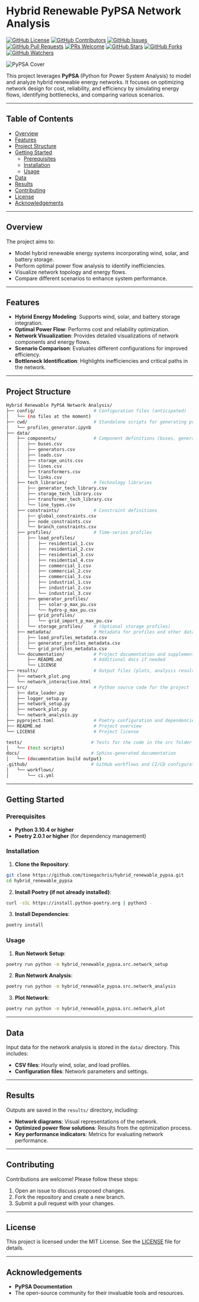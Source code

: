 # Hybrid Renewable PyPSA Network Analysis

[![GitHub License](https://img.shields.io/github/license/tinegachris/hybrid_renewable_pypsa.svg)](https://github.com/tinegachris/hybrid_renewable_pypsa/blob/main/LICENSE)
[![GitHub Contributors](https://img.shields.io/github/contributors/tinegachris/hybrid_renewable_pypsa.svg)](https://github.com/tinegachris/hybrid_renewable_pypsa/graphs/contributors)
[![GitHub Issues](https://img.shields.io/github/issues/tinegachris/hybrid_renewable_pypsa.svg)](https://github.com/tinegachris/hybrid_renewable_pypsa/issues)
[![GitHub Pull Requests](https://img.shields.io/github/issues-pr/tinegachris/hybrid_renewable_pypsa.svg)](https://github.com/tinegachris/hybrid_renewable_pypsa/pulls)
[![PRs Welcome](https://img.shields.io/badge/PRs-welcome-brightgreen.svg?style=flat-square)](http://makeapullrequest.com)
[![GitHub Stars](https://img.shields.io/github/stars/tinegachris/hybrid_renewable_pypsa.svg?style=social&label=Star)](https://github.com/tinegachris/hybrid_renewable_pypsa/stargazers)
[![GitHub Forks](https://img.shields.io/github/forks/tinegachris/hybrid_renewable_pypsa.svg?style=social&label=Fork)](https://github.com/tinegachris/hybrid_renewable_pypsa/network/members)
[![GitHub Watchers](https://img.shields.io/github/watchers/tinegachris/hybrid_renewable_pypsa.svg?style=social&label=Watch)](https://github.com/tinegachris/hybrid_renewable_pypsa/watchers)

![PyPSA Cover](https://github.com/user-attachments/assets/931c8053-ea86-47ee-acb4-826bf21262ae)

This project leverages **PyPSA** (Python for Power System Analysis) to model and analyze hybrid renewable energy networks. It focuses on optimizing network design for cost, reliability, and efficiency by simulating energy flows, identifying bottlenecks, and comparing various scenarios.

---

## Table of Contents

- [Overview](#overview)
- [Features](#features)
- [Project Structure](#project-structure)
- [Getting Started](#getting-started)
  - [Prerequisites](#prerequisites)
  - [Installation](#installation)
  - [Usage](#usage)
- [Data](#data)
- [Results](#results)
- [Contributing](#contributing)
- [License](#license)
- [Acknowledgements](#acknowledgements)

---

## Overview

The project aims to:

- Model hybrid renewable energy systems incorporating wind, solar, and battery storage.
- Perform optimal power flow analysis to identify inefficiencies.
- Visualize network topology and energy flows.
- Compare different scenarios to enhance system performance.

---

## Features

- **Hybrid Energy Modeling**: Supports wind, solar, and battery storage integration.
- **Optimal Power Flow**: Performs cost and reliability optimization.
- **Network Visualization**: Provides detailed visualizations of network components and energy flows.
- **Scenario Comparison**: Evaluates different configurations for improved efficiency.
- **Bottleneck Identification**: Highlights inefficiencies and critical paths in the network.

---

## Project Structure

```sh
Hybrid Renewable PyPSA Network Analysis/
├── config/                      # Configuration files (anticipated)
│   └── (no files at the moment)
├── cwd/                         # Standalone scripts for generating profiles
│   └── profiles_generator.ipynb
├── data/
│   ├── components/              # Component definitions (buses, generators, etc.)
│   │   ├── buses.csv
│   │   ├── generators.csv
│   │   ├── loads.csv
│   │   ├── storage_units.csv
│   │   ├── lines.csv
│   │   ├── transformers.csv
│   │   └── links.csv
│   ├── tech_libraries/          # Technology libraries
│   │   ├── generator_tech_library.csv
│   │   ├── storage_tech_library.csv
│   │   ├── transformer_tech_library.csv
│   │   └── line_types.csv
│   ├── constraints/             # Constraint definitions
│   │   ├── global_constraints.csv
│   │   ├── node_constraints.csv
│   │   └── branch_constraints.csv
│   ├── profiles/                # Time-series profiles
│   │   ├── load_profiles/
│   │   │   ├── residential_1.csv
│   │   │   ├── residential_2.csv
│   │   │   ├── residential_3.csv
│   │   │   ├── residential_4.csv
│   │   │   ├── commercial_1.csv
│   │   │   ├── commercial_2.csv
│   │   │   ├── commercial_3.csv
│   │   │   ├── industrial_1.csv
│   │   │   ├── industrial_2.csv
│   │   │   └── industrial_3.csv
│   │   ├── generator_profiles/
│   │   │   ├── solar-p_max_pu.csv
│   │   │   └── hydro-p_max_pu.csv
│   │   ├── grid_profiles/
│   │   │   └── grid_import_p_max_pu.csv
│   │   └── storage_profiles/    # (Optional storage profiles)
│   ├── metadata/                # Metadata for profiles and other data
│   │   ├── load_profiles_metadata.csv
│   │   ├── generator_profiles_metadata.csv
│   │   └── grid_profiles_metadata.csv
│   └── documentation/           # Project documentation and supplementary info
│       ├── README.md            # Additional docs if needed
│       └── LICENSE
├── results/                     # Output files (plots, analysis results, etc.)
│   ├── network_plot.png
│   └── network_interactive.html
├── src/                         # Python source code for the project
│   ├── data_loader.py
│   ├── logger_setup.py
│   ├── network_setup.py
│   ├── network_plot.py
│   └── network_analysis.py
├── pyproject.toml               # Poetry configuration and dependencies
├── README.md                    # Project overview
└── LICENSE                      # Project license

tests/                          # Tests for the code in the src folder
│   └── (test scripts)
docs/                           # Sphinx-generated documentation
│   └── (documentation build output)
.github/                        # GitHub workflows and CI/CD configurations
│   └── workflows/
│       └── ci.yml
```

---

## Getting Started

### Prerequisites

- **Python 3.10.4 or higher**
- **Poetry 2.0.1 or higher** (for dependency management)

### Installation

1. **Clone the Repository**:

  ```sh
  git clone https://github.com/tinegachris/hybrid_renewable_pypsa.git
  cd hybrid_renewable_pypsa
  ```

2. **Install Poetry (if not already installed)**:

  ```sh
  curl -sSL https://install.python-poetry.org | python3 -
  ```

3. **Install Dependencies**:

  ```sh
  poetry install
  ```

### Usage

1. **Run Network Setup**:

  ```sh
  poetry run python -m hybrid_renewable_pypsa.src.network_setup
  ```

2. **Run Network Analysis**:

  ```sh
  poetry run python -m hybrid_renewable_pypsa.src.network_analysis
  ```

3. **Plot Network**:

  ```sh
  poetry run python -m hybrid_renewable_pypsa.src.network_plot
  ```

---

## Data

Input data for the network analysis is stored in the `data/` directory. This includes:

- **CSV files**: Hourly wind, solar, and load profiles.
- **Configuration files**: Network parameters and settings.

---

## Results

Outputs are saved in the `results/` directory, including:

- **Network diagrams**: Visual representations of the network.
- **Optimized power flow solutions**: Results from the optimization process.
- **Key performance indicators**: Metrics for evaluating network performance.

---

## Contributing

Contributions are welcome! Please follow these steps:

1. Open an issue to discuss proposed changes.
2. Fork the repository and create a new branch.
3. Submit a pull request with your changes.

---

## License

This project is licensed under the MIT License. See the [LICENSE](https://github.com/tinegachris/hybrid_renewable_pypsa/blob/main/LICENSE) file for details.

---

## Acknowledgements

- **PyPSA Documentation**
- The open-source community for their invaluable tools and resources.
